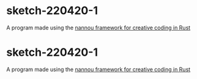 # sketch-220420-1
A program made using the [nannou framework for creative coding in Rust](https://nannou.cc)
# sketch-220420-1
A program made using the [nannou framework for creative coding in Rust](https://nannou.cc)
